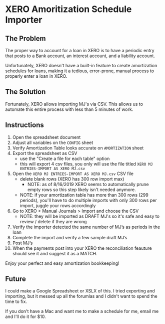 # XERO Amoritization Schedule Importer

## The Problem

The proper way to account for a loan in XERO is to have a periodic entry that posts to a Bank account, an interest account, and a liability account.

Unfortunately, XERO doesn't have a built-in feature to create amortization schedules for loans, making it a tedious, error-prone, manual process to properly enter a loan in XERO.

## The Solution

Fortunately, XERO allows importing MJ's via CSV. This allows us to automate this entire process with less than 5 minutes of work.

## Instructions

1. Open the spreadsheet document
1. Adjust all variables on the `CONFIG` sheet
1. Verify Amortization Table looks accurate on `AMORTIZATION` sheet
1. Export the spreadsheet as CSV
    * use the "Create a file for each table" option
    * this will export 4 csv files, you only will use the file titled `XERO MJ ENTRIES-IMPORT AS XERO MJ.csv`
1. Open the `XERO MJ ENTRIES-IMPORT AS XERO MJ.csv` CSV file 
    * delete blank rows (XERO has 300 row import max)
      * NOTE: as of 8/16/2019 XERO seems to automatically prune empty rows so this step likely isn't needed anymore.
    * NOTE: if your amortization table has more than 300 rows (299 periods), you'll have to do multiple imports with only 300 rows per import, juggle your rows accordingly
1. Go to XERO > Manual Journals > Import and choose the CSV
    * NOTE: they will be imported as DRAFT MJ's so it's safe and easy to review / delete if they are wrong
1. Verify the importer detected the same number of MJ’s as periods in the loan
1. Complete the import and verify a few sample draft MJ’s
1. Post MJ’s
1. When the payments post into your XERO the reconciliation feauture should see it and suggest it as a MATCH.

Enjoy your perfect and easy amortization bookkeeping!

## Future

I could make a Google Spreadsheet or XSLX of this. I tried exporting and importing, but it messed up all the forumlas and I didn't want to spend the time to fix. 

If you don't have a Mac and want me to make a schedule for me, email me and I'll do it for $10.
